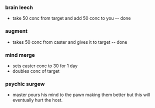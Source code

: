 ### brain leech

- take 50 conc from target and add 50 conc to you -- done


### augment

- takes 50 conc from caster and gives it to target -- done

### mind merge

- sets caster conc to 30 for 1 day
- doubles conc of target

### psychic surgew

- master pours his mind to the pawn making them better but this will eventually hurt the host.